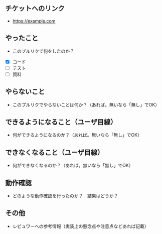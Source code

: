 ## チケットへのリンク

* https://example.com

## やったこと

* このプルリクで何をしたのか？
- [x] コード
- [ ] テスト
- [ ] 資料
## やらないこと

* このプルリクでやらないことは何か？（あれば。無いなら「無し」でOK）

## できるようになること（ユーザ目線）

* 何ができるようになるのか？（あれば。無いなら「無し」でOK）

## できなくなること（ユーザ目線）

* 何ができなくなるのか？（あれば。無いなら「無し」でOK）

## 動作確認

* どのような動作確認を行ったのか？　結果はどうか？

## その他

* レビュワーへの参考情報（実装上の懸念点や注意点などあれば記載）
